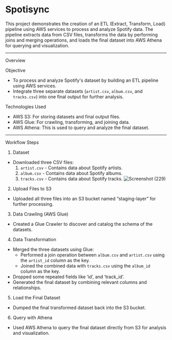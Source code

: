 # Spotisync

This project demonstrates the creation of an ETL (Extract, Transform, Load) pipeline using AWS services to process and analyze Spotify data. The pipeline extracts data from CSV files, transforms the data by performing joins and merging operations, and loads the final dataset into AWS Athena for querying and visualization.

---
Overview

Objective
- To process and analyze Spotify's dataset by building an ETL pipeline using AWS services.
- Integrate three separate datasets (`artist.csv`, `album.csv`, and `tracks.csv`) into one final output for further analysis.

Technologies Used
- AWS S3: For storing datasets and final output files.
- AWS Glue: For crawling, transforming, and joining data.
- AWS Athena: This is used to query and analyze the final dataset.

---

Workflow Steps

1. Dataset
- Downloaded three CSV files:
  1. `artist.csv` - Contains data about Spotify artists.
  2. `album.csv` - Contains data about Spotify albums.
  3. `tracks.csv` - Contains data about Spotify tracks.
     ![Screenshot (229)](https://github.com/user-attachments/assets/cb6b891f-821f-4642-a66a-1e2b980acc36)


2. Upload Files to S3
- Uploaded all three files into an S3 bucket named “staging-layer” for further processing.
 
3. Data Crawling (AWS Glue)
- Created a Glue Crawler to discover and catalog the schema of the datasets.
 

4. Data Transformation
- Merged the three datasets using Glue:
  - Performed a join operation between `album.csv` and `artist.csv` using the `artist_id` column as the key.
  - Joined the combined data with `tracks.csv` using the `album_id` column as the key.
- Dropped some repeated fields like ‘id’, and ‘track_id’.
- Generated the final dataset by combining relevant columns and relationships.
  


5. Load the Final Dataset
- Dumped the final transformed dataset back into the S3 bucket.

6. Query with Athena
- Used AWS Athena to query the final dataset directly from S3 for analysis and visualization.
 



